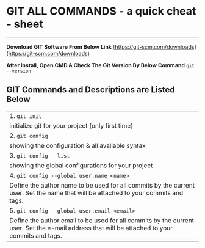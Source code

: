# GIT ALL COMMANDS - a quick cheat - sheet
---
**Download GIT Software From Below Link**
[https://git-scm.com/downloads](https://git-scm.com/downloads)

**After Install, Open CMD & Check The Git Version By Below Command**
`git --version`

## GIT Commands and Descriptions are Listed Below

||
|-----------------------------------------------------------------------|
|1. `git init`|
|initialize git for your project (only first time)|
|2. `git config`|
|showing the configuration & all avaliable syntax|
|3. `git config --list`|
|showing the global configurations for your project|
|4. `git config --global user.name <name>`|
|Define the author name to be used for all commits by the current user. Set the name that will be attached to your commits and tags.|
|5. `git config --global user.email <email>`|
|Define the author email to be used for all commits by the current user. Set the e-mail address that will be attached to your commits and tags.|